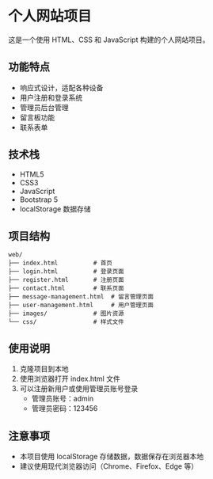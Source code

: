 # 个人网站项目

这是一个使用 HTML、CSS 和 JavaScript 构建的个人网站项目。

## 功能特点

- 响应式设计，适配各种设备
- 用户注册和登录系统
- 管理员后台管理
- 留言板功能
- 联系表单

## 技术栈

- HTML5
- CSS3
- JavaScript
- Bootstrap 5
- localStorage 数据存储

## 项目结构

```
web/
├── index.html          # 首页
├── login.html          # 登录页面
├── register.html       # 注册页面
├── contact.html        # 联系页面
├── message-management.html  # 留言管理页面
├── user-management.html     # 用户管理页面
├── images/             # 图片资源
└── css/                # 样式文件
```

## 使用说明

1. 克隆项目到本地
2. 使用浏览器打开 index.html 文件
3. 可以注册新用户或使用管理员账号登录
   - 管理员账号：admin
   - 管理员密码：123456

## 注意事项

- 本项目使用 localStorage 存储数据，数据保存在浏览器本地
- 建议使用现代浏览器访问（Chrome、Firefox、Edge 等） 